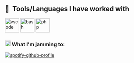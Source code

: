 
<h2> 🔧 &nbsp;Tools/Languages I have worked with</h2>
<p align="left">
<img src="https://cdn.jsdelivr.net/gh/devicons/devicon/icons/vscode/vscode-original.svg" alt="vscode" width="45" height="45"/>
<img src="https://cdn.jsdelivr.net/gh/devicons/devicon/icons/bash/bash-original.svg" alt="bash" width="45" height="45"/>
<img src="https://cdn.jsdelivr.net/gh/devicons/devicon/icons/php/php-original.svg" alt="php" width="45" height="45"/>
</p>

### <img src="https://github.com/SilvSnow/SilvSnow/assets/106847131/734aa6bf-5ef0-4ec7-bade-ffb564b47707" alt="vscode" width="18" height="18"/> What I'm jamming to:

[![spotify-github-profile](https://spotify-github-profile.vercel.app/api/view?uid=wpmw4j4q68qrrrb2ijpl94nte&cover_image=true&theme=novatorem&show_offline=false&background_color=121212&interchange=false&bar_color=53b14f&bar_color_cover=false)](https://github.com/kittinan/spotify-github-profile)
